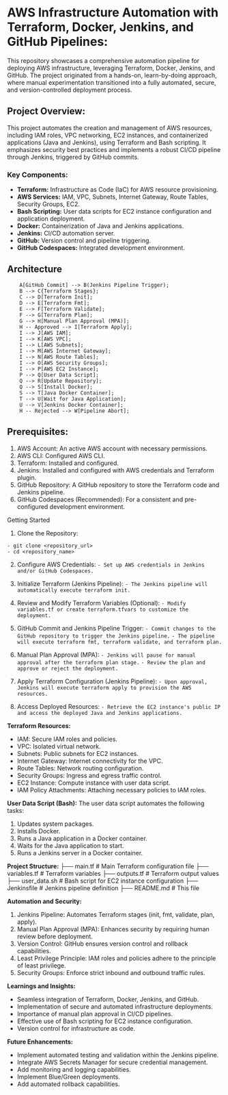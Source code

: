 
# AWS Infrastructure Automation with Terraform, Docker, Jenkins, and GitHub Pipelines:

This repository showcases a comprehensive automation pipeline for deploying AWS infrastructure, leveraging Terraform, Docker, Jenkins, and GitHub. The project originated from a hands-on, learn-by-doing approach, where manual experimentation transitioned into a fully automated, secure, and version-controlled deployment process.

## Project Overview:

This project automates the creation and management of AWS resources, including IAM roles, VPC networking, EC2 instances, and containerized applications (Java and Jenkins), using Terraform and Bash scripting. It emphasizes security best practices and implements a robust CI/CD pipeline through Jenkins, triggered by GitHub commits.

### Key Components:

* **Terraform:** Infrastructure as Code (IaC) for AWS resource provisioning.
* **AWS Services:** IAM, VPC, Subnets, Internet Gateway, Route Tables, Security Groups, EC2.
* **Bash Scripting:** User data scripts for EC2 instance configuration and application deployment.
* **Docker:** Containerization of Java and Jenkins applications.
* **Jenkins:** CI/CD automation server.
* **GitHub:** Version control and pipeline triggering.
* **GitHub Codespaces:** Integrated development environment.

## Architecture

```graph TD
    A[GitHub Commit] --> B(Jenkins Pipeline Trigger);
    B --> C{Terraform Stages};
    C --> D[Terraform Init];
    D --> E[Terraform Fmt];
    E --> F[Terraform Validate];
    F --> G[Terraform Plan];
    G --> H[Manual Plan Approval (MPA)];
    H -- Approved --> I[Terraform Apply];
    I --> J[AWS IAM];
    I --> K[AWS VPC];
    I --> L[AWS Subnets];
    I --> M[AWS Internet Gateway];
    I --> N[AWS Route Tables];
    I --> O[AWS Security Groups];
    I --> P[AWS EC2 Instance];
    P --> Q[User Data Script];
    Q --> R[Update Repository];
    Q --> S[Install Docker];
    S --> T[Java Docker Container];
    T --> U[Wait for Java Application];
    U --> V[Jenkins Docker Container];
    H -- Rejected --> W[Pipeline Abort];
```

## Prerequisites:
1. AWS Account: An active AWS account with necessary permissions.
2. AWS CLI: Configured AWS CLI.
3. Terraform: Installed and configured.
4. Jenkins: Installed and configured with AWS credentials and Terraform plugin.
5. GitHub Repository: A GitHub repository to store the Terraform code and Jenkins pipeline.
6. GitHub Codespaces (Recommended): For a consistent and pre-configured development environment.

Getting Started
1. Clone the Repository:

```
- git clone <repository_url>
- cd <repository_name>

```

2. Configure AWS Credentials:
`- Set up AWS credentials in Jenkins and/or GitHub Codespaces.`

3. Initialize Terraform (Jenkins Pipeline):
`- The Jenkins pipeline will automatically execute terraform init.`

4. Review and Modify Terraform Variables (Optional):
`- Modify variables.tf or create terraform.tfvars to customize the deployment.`

5. GitHub Commit and Jenkins Pipeline Trigger:
`- Commit changes to the GitHub repository to trigger the Jenkins pipeline.`
`- The pipeline will execute terraform fmt, terraform validate, and terraform plan.`

6. Manual Plan Approval (MPA):
`- Jenkins will pause for manual approval after the terraform plan stage.`
`- Review the plan and approve or reject the deployment.`

7. Apply Terraform Configuration (Jenkins Pipeline):
`- Upon approval, Jenkins will execute terraform apply to provision the AWS resources.`

8. Access Deployed Resources:
`- Retrieve the EC2 instance's public IP and access the deployed Java and Jenkins applications.`

**Terraform Resources:**
- IAM: Secure IAM roles and policies.
- VPC: Isolated virtual network.
- Subnets: Public subnets for EC2 instances.
- Internet Gateway: Internet connectivity for the VPC.
- Route Tables: Network routing configuration.
- Security Groups: Ingress and egress traffic control.
- EC2 Instance: Compute instance with user data script.
- IAM Policy Attachments: Attaching necessary policies to IAM roles.

**User Data Script (Bash):**
The user data script automates the following tasks:
1. Updates system packages.
2. Installs Docker.
3. Runs a Java application in a Docker container.
4. Waits for the Java application to start.
5. Runs a Jenkins server in a Docker container.

**Project Structure:**
├── main.tf           # Main Terraform configuration file
├── variables.tf      # Terraform variables
├── outputs.tf        # Terraform output values
├── user_data.sh      # Bash script for EC2 instance configuration
├── Jenkinsfile       # Jenkins pipeline definition
├── README.md         # This file

**Automation and Security:**
1. Jenkins Pipeline: Automates Terraform stages (init, fmt, validate, plan, apply).
2. Manual Plan Approval (MPA): Enhances security by requiring human review before deployment.
3. Version Control: GitHub ensures version control and rollback capabilities.
4. Least Privilege Principle: IAM roles and policies adhere to the principle of least privilege.
5. Security Groups: Enforce strict inbound and outbound traffic rules.

**Learnings and Insights:**
- Seamless integration of Terraform, Docker, Jenkins, and GitHub.
- Implementation of secure and automated infrastructure deployments.
- Importance of manual plan approval in CI/CD pipelines.
- Effective use of Bash scripting for EC2 instance configuration.
- Version control for infrastructure as code.

**Future Enhancements:**
- Implement automated testing and validation within the Jenkins pipeline.
- Integrate AWS Secrets Manager for secure credential management.
- Add monitoring and logging capabilities.
- Implement Blue/Green deployments.
- Add automated rollback capabilities.

